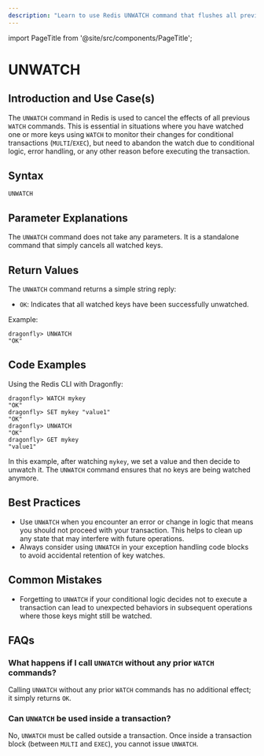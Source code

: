 ```yaml
---
description: "Learn to use Redis UNWATCH command that flushes all previously watched keys."
---
```


import PageTitle from '@site/src/components/PageTitle';

# UNWATCH

<PageTitle title="Redis UNWATCH Explained (Better Than Official Docs)" />

## Introduction and Use Case(s)

The `UNWATCH` command in Redis is used to cancel the effects of all previous `WATCH` commands. This is essential in situations where you have watched one or more keys using `WATCH` to monitor their changes for conditional transactions (`MULTI`/`EXEC`), but need to abandon the watch due to conditional logic, error handling, or any other reason before executing the transaction.

## Syntax

```plaintext
UNWATCH
```

## Parameter Explanations

The `UNWATCH` command does not take any parameters. It is a standalone command that simply cancels all watched keys.

## Return Values

The `UNWATCH` command returns a simple string reply:

- `OK`: Indicates that all watched keys have been successfully unwatched.

Example:

```cli
dragonfly> UNWATCH
"OK"
```

## Code Examples

Using the Redis CLI with Dragonfly:

```cli
dragonfly> WATCH mykey
"OK"
dragonfly> SET mykey "value1"
"OK"
dragonfly> UNWATCH
"OK"
dragonfly> GET mykey
"value1"
```

In this example, after watching `mykey`, we set a value and then decide to unwatch it. The `UNWATCH` command ensures that no keys are being watched anymore.

## Best Practices

- Use `UNWATCH` when you encounter an error or change in logic that means you should not proceed with your transaction. This helps to clean up any state that may interfere with future operations.
- Always consider using `UNWATCH` in your exception handling code blocks to avoid accidental retention of key watches.

## Common Mistakes

- Forgetting to `UNWATCH` if your conditional logic decides not to execute a transaction can lead to unexpected behaviors in subsequent operations where those keys might still be watched.

## FAQs

### What happens if I call `UNWATCH` without any prior `WATCH` commands?

Calling `UNWATCH` without any prior `WATCH` commands has no additional effect; it simply returns `OK`.

### Can `UNWATCH` be used inside a transaction?

No, `UNWATCH` must be called outside a transaction. Once inside a transaction block (between `MULTI` and `EXEC`), you cannot issue `UNWATCH`.
